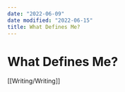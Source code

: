 ```yaml
---
date: "2022-06-09"
date modified: "2022-06-15"
title: What Defines Me?
---
```


# What Defines Me?
[[Writing/Writing]]
